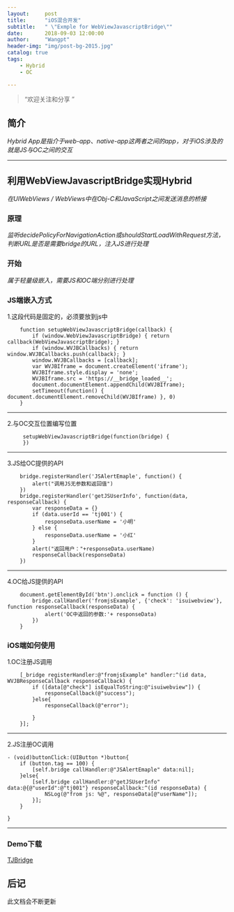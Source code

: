 ```yaml
---
layout:     post
title:      "iOS混合开发"
subtitle:   " \"Exmple for WebViewJavascriptBridge\""
date:       2018-09-03 12:00:00
author:     "Wangpt"
header-img: "img/post-bg-2015.jpg"
catalog: true
tags:
    - Hybrid
    - OC

---
```


> “欢迎关注和分享 ”


## 简介
*Hybrid App是指介于web-app、native-app这两者之间的app，对于iOS涉及的就是JS与OC之间的交互*

---

## 利用WebViewJavascriptBridge实现Hybrid
*在UIWebViews / WebViews中在Obj-C和JavaScript之间发送消息的桥接*
### 原理
*监听decidePolicyForNavigationAction或shouldStartLoadWithRequest方法，判断URL是否是需要bridge的URL，注入JS进行处理*
### 开始
*属于轻量级嵌入，需要JS和OC端分别进行处理*
### JS端嵌入方式
1.这段代码是固定的，必须要放到js中

``` objc
    function setupWebViewJavascriptBridge(callback) {
        if (window.WebViewJavascriptBridge) { return callback(WebViewJavascriptBridge); }
        if (window.WVJBCallbacks) { return window.WVJBCallbacks.push(callback); }
        window.WVJBCallbacks = [callback];
        var WVJBIframe = document.createElement('iframe');
        WVJBIframe.style.display = 'none';
        WVJBIframe.src = 'https://__bridge_loaded__';
        document.documentElement.appendChild(WVJBIframe);
        setTimeout(function() { document.documentElement.removeChild(WVJBIframe) }, 0)
    }
```
---
2.与OC交互位置编写位置

``` objc
     setupWebViewJavascriptBridge(function(bridge) {
     })
```
---
3.JS给OC提供的API

``` objc
    bridge.registerHandler('JSAlertEmaple', function() {
        alert("调用JS无参数和返回值")
    })
    bridge.registerHandler('getJSUserInfo', function(data, responseCallback) {
        var responseData = {}
        if (data.userId == 'tj001') {
            responseData.userName = '小明'
        } else {
            responseData.userName = '小红'
        }
        alert("返回用户："+responseData.userName)
        responseCallback(responseData)
    })
```
---
4.OC给JS提供的API

``` objc
    document.getElementById('btn').onclick = function () {
        bridge.callHandler('fromjsExample', {'check': 'isuiwebview'}, function responseCallback(responseData) {
            alert('OC中返回的参数:'+ responseData)
        })
    }
```

### iOS端如何使用

1.OC注册JS调用

``` objc
    [_bridge registerHandler:@"fromjsExample" handler:^(id data, WVJBResponseCallback responseCallback) {
        if ([data[@"check"] isEqualToString:@"isuiwebview"]) {
            responseCallback(@"success");
        }else{
            responseCallback(@"error");

        }
    }];
```
---
2.JS注册OC调用

``` objc
- (void)buttonClick:(UIButton *)button{
    if (button.tag == 100) {
        [self.bridge callHandler:@"JSAlertEmaple" data:nil];
    }else{
        [self.bridge callHandler:@"getJSUserInfo" data:@{@"userId":@"tj001"} responseCallback:^(id responseData) {
            NSLog(@"from js: %@", responseData[@"userName"]);
        }];
    }

}
```
---
### Demo下载
[TJBridge](https://github.com/wangpt/TJBridge)

## 后记

此文档会不断更新
